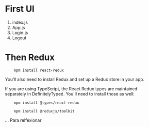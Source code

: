 # First UI

1. index.js
2. App.js
3. Login.js
4. Logout

# Then Redux

        npm install react-redux

You'll also need to install Redux and set up a Redux store in your app.

If you are using TypeScript, the React Redux types are maintained separately in DefinitelyTyped. You'll need to install those as well:

        npm install @types/react-redux

        npm install @reduxjs/toolkit

... Para relfexionar
